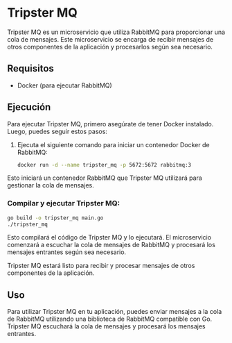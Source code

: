 # Tripster MQ

Tripster MQ es un microservicio que utiliza RabbitMQ para proporcionar una cola de mensajes. Este microservicio se encarga de recibir mensajes de otros componentes de la aplicación y procesarlos según sea necesario.

## Requisitos

- Docker (para ejecutar RabbitMQ)

## Ejecución

Para ejecutar Tripster MQ, primero asegúrate de tener Docker instalado. Luego, puedes seguir estos pasos:

1. Ejecuta el siguiente comando para iniciar un contenedor Docker de RabbitMQ:

   ```bash
   docker run -d --name tripster_mq -p 5672:5672 rabbitmq:3
   ```

Esto iniciará un contenedor RabbitMQ que Tripster MQ utilizará para gestionar la cola de mensajes.

### Compilar y ejecutar Tripster MQ:

  ```bash
  go build -o tripster_mq main.go
  ./tripster_mq
  ```
Esto compilará el código de Tripster MQ y lo ejecutará. El microservicio comenzará a escuchar la cola de mensajes de RabbitMQ y procesará los mensajes entrantes según sea necesario.

Tripster MQ estará listo para recibir y procesar mensajes de otros componentes de la aplicación.

## Uso
Para utilizar Tripster MQ en tu aplicación, puedes enviar mensajes a la cola de RabbitMQ utilizando una biblioteca de RabbitMQ compatible con Go. Tripster MQ escuchará la cola de mensajes y procesará los mensajes entrantes.
